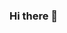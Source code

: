 ### Hi there 👋

<!--
<p align="left"> 
  <img alt="Top Langs" height="150px" src="https://github-readme-stats.vercel.app/api/top-langs/?username=Senki-dayo&layout=compact&show_icons=true" />
  <img alt="github stats" height="150px" src="https://github-readme-stats.vercel.app/api?username=Senki-dayo&show_icons=ture" />
</p>

[![trophy](https://github-profile-trophy.vercel.app/?username=Senki-dayo&column=7
)](https://github.com/ryo-ma/github-profile-trophy)

[![](https://raw.githubusercontent.com/Senki-dayo/Senki-dayo/main/profile-summary-card-output/github/0-profile-details.svg)](https://github.com/vn7n24fzkq/github-profile-summary-cards)
[![](https://raw.githubusercontent.com/Senki-dayo/Senki-dayo/main/profile-summary-card-output/github/1-repos-per-language.svg)](https://github.com/vn7n24fzkq/github-profile-summary-cards) [![](https://raw.githubusercontent.com/Senki-dayo/Senki-dayo/main/profile-summary-card-output/github/2-most-commit-language.svg)](https://github.com/vn7n24fzkq/github-profile-summary-cards)
[![](https://raw.githubusercontent.com/Senki-dayo/Senki-dayo/main/profile-summary-card-output/github/3-stats.svg)](https://github.com/vn7n24fzkq/github-profile-summary-cards) [![](https://raw.githubusercontent.com/Senki-dayo/Senki-dayo/main/profile-summary-card-output/github/4-productive-time.svg)](https://github.com/vn7n24fzkq/github-profile-summary-cards)
-->

<!-- <code><img height="50" src=""></code> -->

<!-- ## Programming Languages
<code><img height="50" src="https://img.icons8.com/fluency/512/c-programming.png"></code>
<code><img height="50" src="https://img.icons8.com/color/512/c-plus-plus-logo.png"></code>
<code><img height="50" src="https://img.icons8.com/color/512/c-sharp-logo.png"></code>
<code><img height="50" src="https://img.icons8.com/color/512/python.png"></code>
<code><img height="50" src="https://img.icons8.com/color/512/php.png"></code>
<code><img height="50" src="https://img.icons8.com/color/512/swift.png"></code>


<code><img height="50" src="https://img.icons8.com/color/512/html-5--v2.png"></code>
<code><img height="50" src="https://img.icons8.com/fluency/512/css3.png"></code>
<code><img height="50" src="https://img.icons8.com/color/512/javascript.png"></code>


<code><img height="50" src="https://img.icons8.com/color/512/typescript.png"></code>
<code><img height="50" src="https://img.icons8.com/color/512/kubernetes.png"></code>
<code><img height="50" src=""></code>
<code><img height="50" src=""></code>
<code><img height="50" src=""></code>


## APIs
<code><img height="50" src="https://img.icons8.com/color/512/twitter-squared.png"></code>
<code><img height="50" src="https://img.icons8.com/color/512/spotify.png"></code> -->
